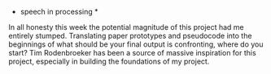 * speech in processing * 


In all honesty this week the potential magnitude of this project had me entirely stumped. Translating paper prototypes and pseudocode into the beginnings of what should be your final output is confronting, where do you start? Tim Rodenbroeker has been a source of massive inspiration for this project, especially in building the foundations of my project. 
